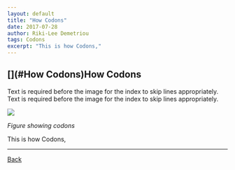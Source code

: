 ```yaml
---
layout: default
title: "How Codons"
date: 2017-07-28
author: Riki-Lee Demetriou
tags: Codons
excerpt: "This is how Codons,"
---
```


## [](#How Codons)How Codons

Text is required before the image for the index to skip lines appropriately.
Text is required before the image for the index to skip lines appropriately.

![](https://cdn.rawgit.com/HelloBeastie/HelloBeastie.github.io/master/_includes/codon.svg)

*Figure showing codons*

This is how Codons,

* * *
<a href="javascript:history.back()">Back</a>